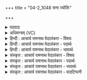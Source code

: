 +++
title = "04-2_1048 सना ज्योतिः"

+++
<details><summary>पदपाठः</summary>

स꣡न꣢꣯। ज्यो꣡तिः꣢꣯। सन꣢। स्वः꣢। वि꣡श्वा꣢꣯। च꣣। सोम। सौ꣡भ꣢꣯गा। सौ। भ꣣गा। अ꣡थ꣢꣯। नः꣣। व꣡स्य꣢꣯सः। कृ꣣धि। १०४८।
</details>

<details><summary>अधिमन्त्रम् (VC)</summary>

- पवमानः सोमः
- हिरण्यस्तूप आङ्गिरसः
- गायत्री
- षड्जः
</details>

<details><summary>हिन्दी : आचार्य रामनाथ वेदालंकार - विषयः</summary>

आगे पुनः जीवात्मा को उद्बोधन है।
</details>

<details><summary>हिन्दी : आचार्य रामनाथ वेदालंकार - पदार्थः</summary>

पदार्थान्वयभाषाः -  हे (सोम) अग्रेगामी जीवात्मन् ! तू (ज्योतिः) दिव्य प्रकाश को (सन) प्राप्त कर, (स्वः) ब्रह्मानन्द को (सन) प्राप्त कर, (विश्वा च) और सब (सौभगा) सौभाग्यों को (सन) प्राप्त कर। (अथ) और उसके अनन्तर (नः) हमें भी (वस्यसः) अतिशय ऐश्वर्यवान् (कृधि) कर ॥२॥
</details>

<details><summary>हिन्दी : आचार्य रामनाथ वेदालंकार - भावार्थः</summary>

भावार्थभाषाः -  जीवात्मा ने सबसे उत्कृष्ट मानव-शरीर सब प्रकार की उन्नति करने के लिए प्राप्त किया है। इसलिए उसे चाहिए कि आध्यात्मिक और भौतिक सभी क्षेत्रों में उत्कर्ष प्राप्त करे ॥२॥
</details>

<details><summary>संस्कृत : आचार्य रामनाथ वेदालंकार - विषयः</summary>

अथ पुनरपि जीवात्मा समुद्बोध्यते।
</details>

<details><summary>संस्कृत : आचार्य रामनाथ वेदालंकार - पदार्थः</summary>

पदार्थान्वयभाषाः -  हे (सोम) अग्रगामिन् जीवात्मन् ! त्वम् (ज्योतिः) दिव्यं प्रकाशं (सन) संभजस्व, (स्वः) ब्रह्मानन्दं च (सन) संभजस्व, (विश्वा च) विश्वानि च (सौभगा) सौभगानि सौभाग्यानि (सन) संभजस्व। (अथ) तदनन्तरं च (नः) अस्मानपि (वस्यसः) वसीयसः,अतिशयेन वसुमतः (कृधि) कुरु ॥२॥
</details>

<details><summary>संस्कृत : आचार्य रामनाथ वेदालंकार - भावार्थः</summary>

भावार्थभाषाः -  जीवात्मना सर्वोत्कृष्टो मानवदेहः सर्वविधोन्नतिकरणाय प्राप्तोऽस्ति। अतस्तेनाध्यात्मिकेषु भौतिकेषु च सर्वेष्वेव क्षेत्रेषूत्कर्षः सम्पादनीयः ॥२॥
</details>

<details><summary>संस्कृत : आचार्य रामनाथ वेदालंकार - पादटिप्पनी</summary>

टिप्पणी:   १. ऋ० ९।४।२।
</details>
